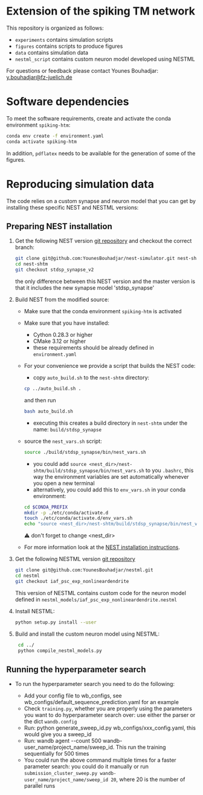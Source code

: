 # Extension of the spiking TM network

This repository is organized as follows:

- `experiments` contains simulation scripts
- `figures` contains scripts to produce figures
- `data` contains simulation data
- `nestml_script` contains custom neuron model developed using NESTML

For questions or feedback please contact Younes Bouhadjar: y.bouhadjar@fz-juelich.de

# Software dependencies

To meet the software requirements, create and activate the conda environment ```spiking-htm```:
```bash
conda env create -f environment.yaml
conda activate spiking-htm
```

In addition, `pdflatex` needs to be available for the generation of some of the figures.

# Reproducing simulation data

The code relies on a custom synapse and neuron model that you can get by installing these specific NEST and NESTML versions:

## Preparing NEST installation

1. Get the following NEST version [git repository](https://github.com/YounesBouhadjar/nest-simulator/tree/stdsp_synapse) and checkout the correct branch:
   ```bash
   git clone git@github.com:YounesBouhadjar/nest-simulator.git nest-shtm
   cd nest-shtm
   git checkout stdsp_synapse_v2
   ```
   the only difference between this NEST version and the master version is that it includes the new synapse model 'stdsp_synapse'

2. Build NEST from the modified source: 
   
   * Make sure that the conda environment `spiking-htm` is activated
   * Make sure that you have installed:
     * Cython 0.28.3 or higher
     * CMake 3.12 or higher
     * these requirements should be already defined in `environment.yaml`

   * For your convenience we provide a script that builds the NEST code:
     * copy `auto_build.sh` to the `nest-shtm` directory:
     ```bash
     cp ../auto_build.sh .
     ```
     and then run
     ```bash
     bash auto_build.sh
     ```

     * executing this creates a build directory in `nest-shtm` under the name: `build/stdsp_synapse`
   
   * source the `nest_vars.sh` script:
     ```bash
     source ./build/stdsp_synapse/bin/nest_vars.sh
     ```
 
     * you could add `source <nest_dir>/nest-shtm/build/stdsp_synapse/bin/nest_vars.sh` to you `.bashrc`, 
       this way the environment variables are set automatically whenever you open a new terminal
     * alternatively, you could add this to `env_vars.sh` in your conda environment:
     ```bash
     cd $CONDA_PREFIX
     mkdir -p ./etc/conda/activate.d
     touch ./etc/conda/activate.d/env_vars.sh
     echo "source <nest_dir>/nest-shtm/build/stdsp_synapse/bin/nest_vars.sh" > ./etc/conda/activate.d/env_vars.sh
     ```
     :warning: don't forget to change <nest_dir>   
 
   * For more information look at the [NEST installation instructions](https://nest-simulator.readthedocs.io/en/stable/installation/index.html#advanced-install).

3. Get the following NESTML version [git repository](https://github.com/YounesBouhadjar/nestml)
   ```bash
   git clone git@github.com:YounesBouhadjar/nestml.git
   cd nestml
   git checkout iaf_psc_exp_nonlineardendrite
   ```
   This version of NESTML contains custom code for the neuron model defined in `nestml_models/iaf_psc_exp_nonlineardendrite.nestml`
4. Install NESTML: 
   ```bash     
   python setup.py install --user  
   ```

5. Build and install the custom neuron model using NESTML:
   ```bash
    cd ../ 
    python compile_nestml_models.py
    ```

## Running the hyperparameter search

* To run the hyperparameter search you need to do the following:

    * Add your config file to wb_configs, see wb_configs/default_sequence_prediction.yaml for an example
    * Check `training.py`, whether you are properly using the parameters you want to do hyperparameter search over: use either the parser or the dict `wandb.config` 
    * Run: python generate_sweep_id.py wb_configs/xxx_config.yaml, this would give you a sweep_id
    * Run: wandb agent --count 500 wandb-user_name/project_name/sweep_id. This run the training sequentially for 500 times
    * You could run the above command multiple times for a faster parameter search: you could do it manually or run `submission_cluster_sweep.py wandb-user_name/project_name/sweep_id 20`, where 20 is the number of parallel runs
